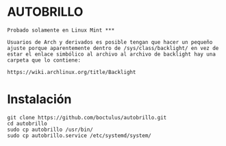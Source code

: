 # AUTOBRILLO

	Probado solamente en Linux Mint ***

	Usuarios de Arch y derivados es posible tengan que hacer un pequeño ajuste porque aparentemente dentro de /sys/class/backlight/ en vez de estar el enlace simbólico al archivo al archivo de backlight hay una carpeta que lo contiene:
	
	https://wiki.archlinux.org/title/Backlight	

# Instalación

	git clone https://github.com/boctulus/autobrillo.git
	cd autobrillo
	sudo cp autobrillo /usr/bin/
	sudo cp autobrillo.service /etc/systemd/system/ 


